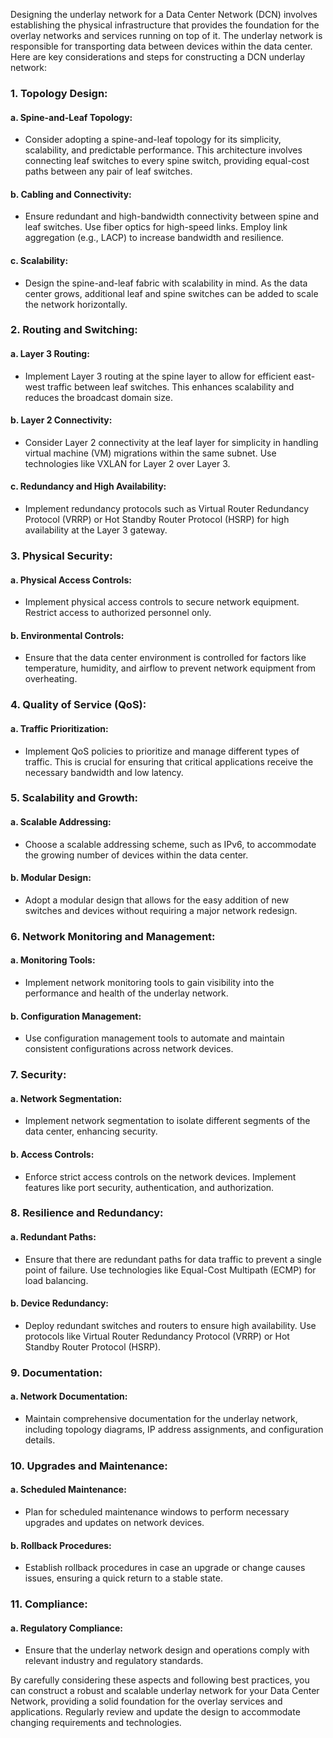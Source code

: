 Designing the underlay network for a Data Center Network (DCN) involves establishing the physical infrastructure that provides the foundation for the overlay networks and services running on top of it. The underlay network is responsible for transporting data between devices within the data center. Here are key considerations and steps for constructing a DCN underlay network:

### 1. **Topology Design:**

#### a. **Spine-and-Leaf Topology:**
   - Consider adopting a spine-and-leaf topology for its simplicity, scalability, and predictable performance. This architecture involves connecting leaf switches to every spine switch, providing equal-cost paths between any pair of leaf switches.

#### b. **Cabling and Connectivity:**
   - Ensure redundant and high-bandwidth connectivity between spine and leaf switches. Use fiber optics for high-speed links. Employ link aggregation (e.g., LACP) to increase bandwidth and resilience.

#### c. **Scalability:**
   - Design the spine-and-leaf fabric with scalability in mind. As the data center grows, additional leaf and spine switches can be added to scale the network horizontally.

### 2. **Routing and Switching:**

#### a. **Layer 3 Routing:**
   - Implement Layer 3 routing at the spine layer to allow for efficient east-west traffic between leaf switches. This enhances scalability and reduces the broadcast domain size.

#### b. **Layer 2 Connectivity:**
   - Consider Layer 2 connectivity at the leaf layer for simplicity in handling virtual machine (VM) migrations within the same subnet. Use technologies like VXLAN for Layer 2 over Layer 3.

#### c. **Redundancy and High Availability:**
   - Implement redundancy protocols such as Virtual Router Redundancy Protocol (VRRP) or Hot Standby Router Protocol (HSRP) for high availability at the Layer 3 gateway.

### 3. **Physical Security:**

#### a. **Physical Access Controls:**
   - Implement physical access controls to secure network equipment. Restrict access to authorized personnel only.

#### b. **Environmental Controls:**
   - Ensure that the data center environment is controlled for factors like temperature, humidity, and airflow to prevent network equipment from overheating.

### 4. **Quality of Service (QoS):**

#### a. **Traffic Prioritization:**
   - Implement QoS policies to prioritize and manage different types of traffic. This is crucial for ensuring that critical applications receive the necessary bandwidth and low latency.

### 5. **Scalability and Growth:**

#### a. **Scalable Addressing:**
   - Choose a scalable addressing scheme, such as IPv6, to accommodate the growing number of devices within the data center.

#### b. **Modular Design:**
   - Adopt a modular design that allows for the easy addition of new switches and devices without requiring a major network redesign.

### 6. **Network Monitoring and Management:**

#### a. **Monitoring Tools:**
   - Implement network monitoring tools to gain visibility into the performance and health of the underlay network.

#### b. **Configuration Management:**
   - Use configuration management tools to automate and maintain consistent configurations across network devices.

### 7. **Security:**

#### a. **Network Segmentation:**
   - Implement network segmentation to isolate different segments of the data center, enhancing security.

#### b. **Access Controls:**
   - Enforce strict access controls on the network devices. Implement features like port security, authentication, and authorization.

### 8. **Resilience and Redundancy:**

#### a. **Redundant Paths:**
   - Ensure that there are redundant paths for data traffic to prevent a single point of failure. Use technologies like Equal-Cost Multipath (ECMP) for load balancing.

#### b. **Device Redundancy:**
   - Deploy redundant switches and routers to ensure high availability. Use protocols like Virtual Router Redundancy Protocol (VRRP) or Hot Standby Router Protocol (HSRP).

### 9. **Documentation:**

#### a. **Network Documentation:**
   - Maintain comprehensive documentation for the underlay network, including topology diagrams, IP address assignments, and configuration details.

### 10. **Upgrades and Maintenance:**

#### a. **Scheduled Maintenance:**
   - Plan for scheduled maintenance windows to perform necessary upgrades and updates on network devices.

#### b. **Rollback Procedures:**
   - Establish rollback procedures in case an upgrade or change causes issues, ensuring a quick return to a stable state.

### 11. **Compliance:**

#### a. **Regulatory Compliance:**
   - Ensure that the underlay network design and operations comply with relevant industry and regulatory standards.

By carefully considering these aspects and following best practices, you can construct a robust and scalable underlay network for your Data Center Network, providing a solid foundation for the overlay services and applications. Regularly review and update the design to accommodate changing requirements and technologies.
